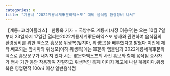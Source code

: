 ```yaml
---
categories: e
title: "계룡시 ‘2022계룡세계軍문화엑스포’ 대비 음식점 환경정비 나서"
---
```

【계룡=코리아플러스】 한동욱 기자 = 국방수도 계룡시(시장 이응우)는 오는 10월 7일부터 23일까지 17일간 열리는2022계룡세계軍문화엑스포 행사와 관련하여 음식점의 환경정비를 위한 엑스포 홍보용 위생복(앞치마, 위생모)을 배부했다고 밝혔다.이번에 제작․배포되는 앞치마와 위생모(이하 위생복)에는 軍문화 엠블럼과 2022계룡세계軍문화엑스로 홍보문구가 새겨져 있다.시는 軍문화엑스포의 사전 홍보와 함께 음식점 종사자가 행사 기간 동안 착용하여 친절하고 위생적인 축제 이미지 제고에 나설 계획이다.위생복은 영업면적 100㎡ 이상 일반음식점